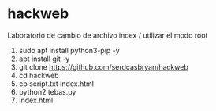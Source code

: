 # hackweb
Laboratorio de cambio de archivo index / utilizar el modo root
1. sudo apt install python3-pip -y
2. apt install git -y
3. git clone https://github.com/serdcasbryan/hackweb
4. cd hackweb
5. cp script.txt index.html
6. python2 tebas.py
7. index.html

